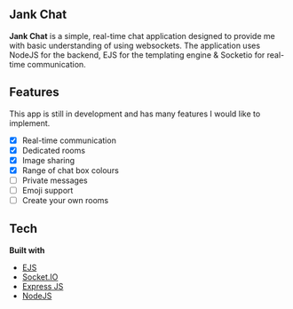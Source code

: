 ## Jank Chat

**Jank Chat** is a simple, real-time chat application designed to provide me with basic understanding of using websockets. The application uses NodeJS for the backend, EJS for the templating engine & Socketio for real-time communication.

## Features

This app is still in development and has many features I would like to implement.

- [x] Real-time communication
- [x] Dedicated rooms
- [x] Image sharing
- [x] Range of chat box colours
- [ ] Private messages
- [ ] Emoji support
- [ ] Create your own rooms

## Tech

<b>Built with</b>

- [EJS](https://ejs.co/)
- [Socket.IO](https://socket.io/)
- [Express JS](https://expressjs.com/)
- [NodeJS](https://nodejs.org/en/)
